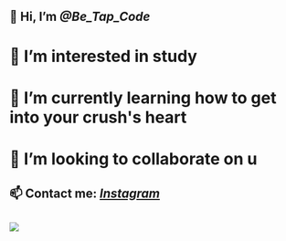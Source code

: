 ##  👋 Hi, I’m *@Be_Tap_Code*
#  👀 I’m interested in study
#  🌱 I’m currently learning how to get into your crush's heart
#  💞️ I’m looking to collaborate on u
##  📫 Contact me: *[Instagram](https://www.instagram.com/mwuan.www/)*
##  <img src=https://i.imgur.com/l2bgojS.png>
<!---
Be-Tap-Code/Be-Tap-Code is a ✨ special ✨ repository because its `README.md` (this file) appears on your GitHub profile.
You can click the Preview link to take a look at your changes.
--->
